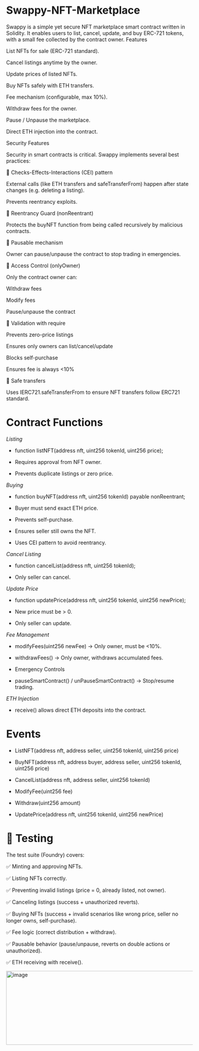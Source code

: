 # Swappy-NFT-Marketplace
Swappy is a simple yet secure NFT marketplace smart contract written in Solidity. It enables users to list, cancel, update, and buy ERC-721 tokens, with a small fee collected by the contract owner.
Features

List NFTs for sale (ERC-721 standard).

Cancel listings anytime by the owner.

Update prices of listed NFTs.

Buy NFTs safely with ETH transfers.

Fee mechanism (configurable, max 10%).

Withdraw fees for the owner.

Pause / Unpause the marketplace.

Direct ETH injection into the contract.

Security Features

Security in smart contracts is critical. Swappy implements several best practices:

🔹 Checks-Effects-Interactions (CEI) pattern

External calls (like ETH transfers and safeTransferFrom) happen after state changes (e.g. deleting a listing).

Prevents reentrancy exploits.

🔹 Reentrancy Guard (nonReentrant)

Protects the buyNFT function from being called recursively by malicious contracts.

🔹 Pausable mechanism

Owner can pause/unpause the contract to stop trading in emergencies.

🔹 Access Control (onlyOwner)

Only the contract owner can:

Withdraw fees

Modify fees

Pause/unpause the contract

🔹 Validation with require

Prevents zero-price listings

Ensures only owners can list/cancel/update

Blocks self-purchase

Ensures fee is always <10%

🔹 Safe transfers

Uses IERC721.safeTransferFrom to ensure NFT transfers follow ERC721 standard.

# Contract Functions

*Listing*


 - function listNFT(address nft, uint256 tokenId, uint256 price);

 - Requires approval from NFT owner.

 - Prevents duplicate listings or zero price.

*Buying*


 - function buyNFT(address nft, uint256 tokenId) payable nonReentrant;

 - Buyer must send exact ETH price.

 - Prevents self-purchase.

 - Ensures seller still owns the NFT.

 - Uses CEI pattern to avoid reentrancy.

*Cancel Listing*


 - function cancelList(address nft, uint256 tokenId);

 - Only seller can cancel.

*Update Price*


 - function updatePrice(address nft, uint256 tokenId, uint256 newPrice);

 - New price must be > 0.

 - Only seller can update.

*Fee Management*


 - modifyFees(uint256 newFee) → Only owner, must be <10%.

 - withdrawFees() → Only owner, withdraws accumulated fees.

 - Emergency Controls

 - pauseSmartContract() / unPauseSmartContract() → Stop/resume trading.

*ETH Injection*


 - receive() allows direct ETH deposits into the contract.

# Events

- ListNFT(address nft, address seller, uint256 tokenId, uint256 price)

- BuyNFT(address nft, address buyer, address seller, uint256 tokenId, uint256 price)

- CancelList(address nft, address seller, uint256 tokenId)

- ModifyFee(uint256 fee)

- Withdraw(uint256 amount)

- UpdatePrice(address nft, uint256 tokenId, uint256 newPrice)

# 🧪 Testing

The test suite (Foundry) covers:

✅ Minting and approving NFTs.

✅ Listing NFTs correctly.

✅ Preventing invalid listings (price = 0, already listed, not owner).

✅ Canceling listings (success + unauthorized reverts).

✅ Buying NFTs (success + invalid scenarios like wrong price, seller no longer owns, self-purchase).

✅ Fee logic (correct distribution + withdraw).

✅ Pausable behavior (pause/unpause, reverts on double actions or unauthorized).

✅ ETH receiving with receive().

<img width="729" height="199" alt="image" src="https://github.com/user-attachments/assets/5fa6e2d4-bf49-417b-b1e5-34b7a62276f9" />
